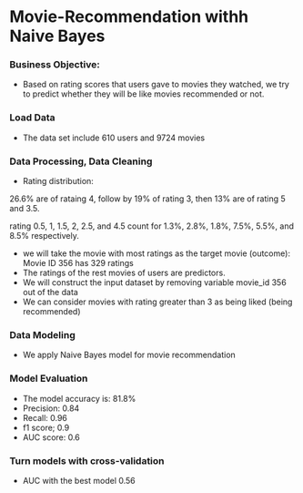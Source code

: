 # Movie-Recommendation withh Naive Bayes

### Business Objective:
* Based on rating scores that users gave to movies they watched, we try to predict whether they will be like movies recommended or not.

### Load Data
* The data set include 610 users and 9724 movies

### Data Processing, Data Cleaning
* Rating distribution:

26.6% are of rataing 4, follow by 19% of rating 3, then 13% are of rating 5 and 3.5.

rating 0.5, 1, 1.5, 2, 2.5, and 4.5 count for 1.3%, 2.8%, 1.8%, 7.5%, 5.5%, and 8.5% respectively. 

* we will take the movie with most ratings as the target movie (outcome): Movie ID 356 has 329 ratings
* The ratings of the rest movies of users are predictors.
* We will construct the input dataset by removing variable movie_id 356 out of the data
* We can consider movies with rating greater than 3 as being liked (being recommended)

### Data Modeling
* We apply Naive Bayes model for movie recommendation

### Model Evaluation
* The model accuracy is:  81.8%
* Precision: 0.84
* Recall: 0.96
* f1 score; 0.9
* AUC score: 0.6

### Turn models with cross-validation
* AUC with the best model 0.56



